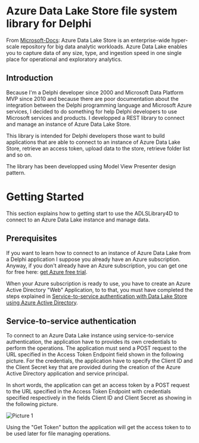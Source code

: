 # Azure Data Lake Store file system library for Delphi

From [Microsoft-Docs](https://github.com/MicrosoftDocs/azure-docs/blob/master/articles/data-lake-store/data-lake-store-overview.md): Azure Data Lake Store is an enterprise-wide hyper-scale repository for big data analytic workloads. Azure Data Lake enables you to capture data of any size, type, and ingestion speed in one single place for operational and exploratory analytics.

## Introduction

Because I'm a Delphi developer since 2000 and Microsoft Data Platform MVP since 2010 and because there are poor documentation about the integration between the Delphi programming language and Microsoft Azure services, I decided to do something for help Delphi developers to use Microsoft services and products. I developped a REST library to connect and manage an instance of Azure Data Lake Store.

This library is intended for Delphi developers those want to build applications that are able to connect to an instance of Azure Data Lake Store, retrieve an access token, upload data to the store, retrieve folder list and so on.

The library has been developped using Model View Presenter design pattern.

# Getting Started

This section explains how to getting start to use the ADLSLibrary4D to connect to an Azure Data Lake instance and manage data.

## Prerequisites

If you want to learn how to connect to an instance of Azure Data Lake from a Delphi application I suppose you already have an Azure subscription. Anyway, if you don't already have an Azure subscription, you can get one for free here: [get Azure free trial](https://azure.microsoft.com/en-us/free/).

When your Azure subscription is ready to use, you have to create an Azure Active Directory "Web" Application, to to that, you must have completed the steps explained in [Service-to-service authentication with Data Lake Store using Azure Active Directory](https://docs.microsoft.com/en-us/azure/data-lake-store/data-lake-store-service-to-service-authenticate-using-active-directory).

## Service-to-service authentication

To connect to an Azure Data Lake instance using service-to-service authentication, the application have to provides its own credentials to perform the operations. The application must send a POST request to the URL specified in the Access Token Endpoint field shown in the following picture. For the credentials, the application have to specify the Client ID and the Client Secret key that are provided during the creation of the Azure Active Directory application and service principal.

In short words, the application can get an access token by a POST request to the URL specified in the Access Token Endpoint with credentials specified respectively in the fields Client ID and Client Secret as showing in the following picture.

![Picture 1](https://github.com/segovoni/azure-data-lake-store-delphi/blob/master/ADL%20Store%20Library%20for%20Delphi/img/ADLSLibrary4D_Connector.png)

Using the "Get Token" button the application will get the access token to to be used later for file managing operations.